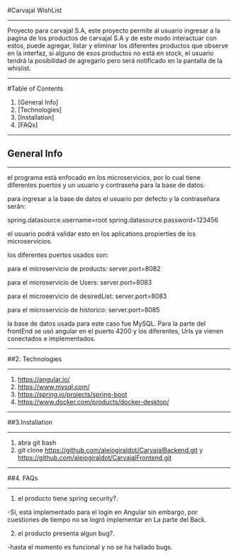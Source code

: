 #Carvajal WishList

***
Proyecto para carvajal S.A, este proyecto permite al usuario ingresar a la pagina de los productos de carvajal S.A y de este modo interactuar con estos, puede agregar, listar y eliminar los diferentes productos que observe en la interfaz, si alguno de esos productos no está en stock, el usuario tendrá la posibilidad de agregarlo pero será notificado en la pantalla de la whislist.
***


#Table of Contents
1. [General Info]
2. [Technologies]
3. [Installation]
4. [FAQs]

***


## General Info
***

el programa está enfocado en los microservicios, por lo cual tiene diferentes puertos y un usuario y contraseña para la base de datos:

para ingresar a la base de datos el usuario por defecto y la contraseñara serán:

spring.datasource.username=root
spring.datasource.password=123456

el usuario podrá validar esto en los aplications.propierties de los microservicios.

los diferentes puertos usados son:

para el microservicio de products:
server.port=8082

para el microservicio de Users:
server.port=8083

para el microservicio de desiredList:
server.port=8083

para el microservicio de historico:
server.port=8085

la base de datos usada para este caso fue MySQL.
Para la parte del frontEnd se usó angular en el puerto 4200 y los diferentes, Urls ya vienen conectados e implementados.


***


##2. Technologies
***
1. https://angular.io/
2. https://www.mysql.com/
3. https://spring.io/projects/spring-boot
4. https://www.docker.com/products/docker-desktop/

***



##3.Installation
***
1. abra git bash
2. git clone https://github.com/alejogiraldot/CarvajalBackend.git y https://github.com/alejogiraldot/CarvajalFrontend.git


***
##4. FAQs

****

1. el producto tiene spring security?.

-Si, está implementado para el login en Angular sin embargo, por cuestiones de tiempo no se logró implementar en La parte del Back.


2. el producto presenta algun bug?.

-hasta el momento es funcional y no se ha hallado bugs.

